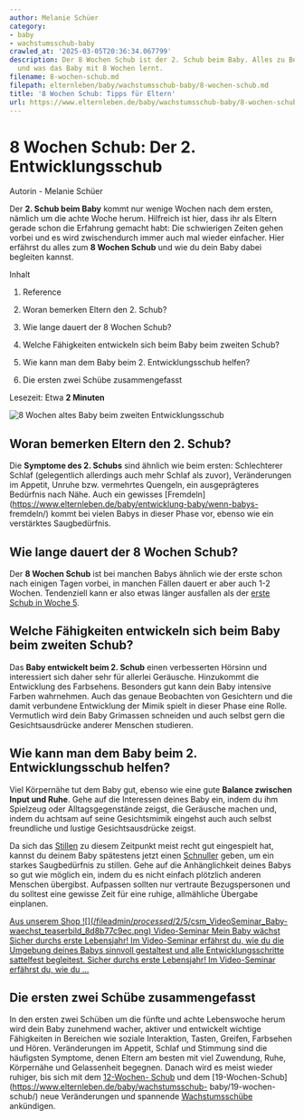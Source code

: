 ```yaml
---
author: Melanie Schüer
category:
- baby
- wachstumsschub-baby
crawled_at: '2025-03-05T20:36:34.067799'
description: Der 8 Wochen Schub ist der 2. Schub beim Baby. Alles zu Beginn, Dauer
  und was das Baby mit 8 Wochen lernt.
filename: 8-wochen-schub.md
filepath: elternleben/baby/wachstumsschub-baby/8-wochen-schub.md
title: '8 Wochen Schub: Tipps für Eltern'
url: https://www.elternleben.de/baby/wachstumsschub-baby/8-wochen-schub/
---
```


#  8 Wochen Schub: Der 2. Entwicklungsschub

Autorin - Melanie Schüer

Der **2\. Schub beim Baby** kommt nur wenige Wochen nach dem ersten, nämlich
um die achte Woche herum. Hilfreich ist hier, dass ihr als Eltern gerade schon
die Erfahrung gemacht habt: Die schwierigen Zeiten gehen vorbei und es wird
zwischendurch immer auch mal wieder einfacher. Hier erfährst du alles zum **8
Wochen Schub** und wie du dein Baby dabei begleiten kannst.

Inhalt

1. Reference

2. Woran bemerken Eltern den 2. Schub?

3. Wie lange dauert der 8 Wochen Schub?

4. Welche Fähigkeiten entwickeln sich beim Baby beim zweiten Schub?

5. Wie kann man dem Baby beim 2. Entwicklungsschub helfen?

6. Die ersten zwei Schübe zusammengefasst

Lesezeit: Etwa **2 Minuten**

![8 Wochen altes Baby beim zweiten
Entwicklungsschub](/fileadmin/_processed_/8/d/csm_8_Wochen_Schub_Baby_70d47431d5.jpg)

##  Woran bemerken Eltern den 2. Schub?

Die **Symptome des 2. Schubs** sind ähnlich wie beim ersten: Schlechterer
Schlaf (gelegentlich allerdings auch mehr Schlaf als zuvor), Veränderungen im
Appetit, Unruhe bzw. vermehrtes Quengeln, ein ausgeprägteres Bedürfnis nach
Nähe. Auch ein gewisses
[Fremdeln](https://www.elternleben.de/baby/entwicklung-baby/wenn-babys-
fremdeln/) kommt bei vielen Babys in dieser Phase vor, ebenso wie ein
verstärktes Saugbedürfnis.

##  Wie lange dauert der 8 Wochen Schub?

Der **8 Wochen Schub** ist bei manchen Babys ähnlich wie der erste schon nach
einigen Tagen vorbei, in manchen Fällen dauert er aber auch 1-2 Wochen.
Tendenziell kann er also etwas länger ausfallen als der [erste Schub in Woche
5](https://www.elternleben.de/baby/wachstumsschub-baby/5-wochen-schub/).

##  Welche Fähigkeiten entwickeln sich beim Baby beim zweiten Schub?

Das **Baby entwickelt beim 2. Schub** einen verbesserten Hörsinn und
interessiert sich daher sehr für allerlei Geräusche. Hinzukommt die
Entwicklung des Farbsehens. Besonders gut kann dein Baby intensive Farben
wahrnehmen. Auch das genaue Beobachten von Gesichtern und die damit verbundene
Entwicklung der Mimik spielt in dieser Phase eine Rolle. Vermutlich wird dein
Baby Grimassen schneiden und auch selbst gern die Gesichtsausdrücke anderer
Menschen studieren.

##  Wie kann man dem Baby beim 2. Entwicklungsschub helfen?

Viel Körpernähe tut dem Baby gut, ebenso wie eine gute **Balance zwischen
Input und Ruhe**. Gehe auf die Interessen deines Baby ein, indem du ihm
Spielzeug oder Alltagsgegenstände zeigst, die Geräusche machen und, indem du
achtsam auf seine Gesichtsmimik eingehst auch auch selbst freundliche und
lustige Gesichtsausdrücke zeigst.

Da sich das [Stillen](https://www.elternleben.de/haeufige-fragen/stillen/) zu
diesem Zeitpunkt meist recht gut eingespielt hat, kannst du deinem Baby
spätestens jetzt einen
[Schnuller](https://www.elternleben.de/baby/babyausstattung/schnuller/) geben,
um ein starkes Saugbedürfnis zu stillen. Gehe auf die Anhänglichkeit deines
Babys so gut wie möglich ein, indem du es nicht einfach plötzlich anderen
Menschen übergibst. Aufpassen sollten nur vertraute Bezugspersonen und du
solltest eine gewisse Zeit für eine ruhige, allmähliche Übergabe einplanen.

[ Aus unserem Shop ![](/fileadmin/_processed_/2/5/csm_VideoSeminar_Baby-
waechst_teaserbild_8d8b77c9ec.png) Video-Seminar Mein Baby wächst Sicher
durchs erste Lebensjahr! Im Video-Seminar erfährst du, wie du die Umgebung
deines Babys sinnvoll gestaltest und alle Entwicklungsschritte sattelfest
begleitest. Sicher durchs erste Lebensjahr! Im Video-Seminar erfährst du, wie
du …  ](/shop/video-seminar-mein-baby-waechst/)

##  Die ersten zwei Schübe zusammengefasst

In den ersten zwei Schüben um die fünfte und achte Lebenswoche herum wird dein
Baby zunehmend wacher, aktiver und entwickelt wichtige Fähigkeiten in
Bereichen wie soziale Interaktion, Tasten, Greifen, Farbsehen und Hören.
Veränderungen im Appetit, Schlaf und Stimmung sind die häufigsten Symptome,
denen Eltern am besten mit viel Zuwendung, Ruhe, Körpernähe und Gelassenheit
begegnen. Danach wird es meist wieder ruhiger, bis sich mit dem [12-Wochen-
Schub](https://www.elternleben.de/baby/wachstumsschub-baby/12-wochen-schub/)
und dem [19-Wochen-Schub](https://www.elternleben.de/baby/wachstumsschub-
baby/19-wochen-schub/) neue Veränderungen und spannende
[Wachstumsschübe](https://www.elternleben.de/baby/wachstumsschub-baby/)
ankündigen.


